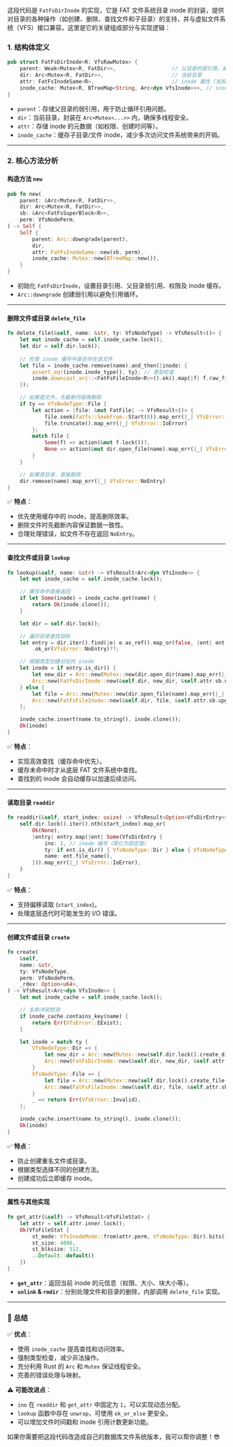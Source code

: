 这段代码是 `FatFsDirInode` 的实现，它是 FAT 文件系统目录 inode 的封装，提供对目录的各种操作（如创建、删除、查找文件和子目录）的支持，并与虚拟文件系统（VFS）接口兼容。这里是它的关键组成部分与实现逻辑：

### 1. **结构体定义**

```rust
pub struct FatFsDirInode<R: VfsRawMutex> {
    parent: Weak<Mutex<R, FatDir>>,                  // 父目录的弱引用，避免循环引用
    dir: Arc<Mutex<R, FatDir>>,                      // 当前目录
    attr: FatFsInodeSame<R>,                         // inode 属性 (如权限、时间戳等)
    inode_cache: Mutex<R, BTreeMap<String, Arc<dyn VfsInode>>>, // inode 缓存，加速文件/目录查找
}
```

- `parent`：存储父目录的弱引用，用于防止循环引用问题。  
- `dir`：当前目录，封装在 `Arc<Mutex<...>>` 内，确保多线程安全。  
- `attr`：存储 inode 的元数据（如权限、创建时间等）。  
- `inode_cache`：缓存子目录/文件 inode，减少多次访问文件系统带来的开销。  

---

### 2. **核心方法分析**

#### **构造方法 `new`**

```rust
pub fn new(
    parent: &Arc<Mutex<R, FatDir>>,
    dir: Arc<Mutex<R, FatDir>>,
    sb: &Arc<FatFsSuperBlock<R>>,
    perm: VfsNodePerm,
) -> Self {
    Self {
        parent: Arc::downgrade(parent),
        dir,
        attr: FatFsInodeSame::new(sb, perm),
        inode_cache: Mutex::new(BTreeMap::new()),
    }
}
```

- 初始化 `FatFsDirInode`，设置目录引用、父目录弱引用、权限及 inode 缓存。  
- `Arc::downgrade` 创建弱引用以避免引用循环。  

---

#### **删除文件或目录 `delete_file`**

```rust
fn delete_file(&self, name: &str, ty: VfsNodeType) -> VfsResult<()> {
    let mut inode_cache = self.inode_cache.lock();
    let dir = self.dir.lock();
    
    // 检查 inode 缓存中是否存在该文件
    let file = inode_cache.remove(name).and_then(|inode| {
        assert_eq!(inode.inode_type(), ty); // 类型检查
        inode.downcast_arc::<FatFsFileInode<R>>().ok().map(|f| f.raw_file())
    });

    // 如果是文件，先截断内容再删除
    if ty == VfsNodeType::File {
        let action = |file: &mut FatFile| -> VfsResult<()> {
            file.seek(fatfs::SeekFrom::Start(0)).map_err(|_| VfsError::IoError)?;
            file.truncate().map_err(|_| VfsError::IoError)
        };
        match file {
            Some(f) => action(&mut f.lock())?,
            None => action(&mut dir.open_file(name).map_err(|_| VfsError::NoEntry)?)?,
        }
    }

    // 如果是目录，直接删除
    dir.remove(name).map_err(|_| VfsError::NoEntry)
}
```

✅ **特点**：  
- 优先使用缓存中的 inode，提高删除效率。  
- 删除文件时先截断内容保证数据一致性。  
- 合理处理错误，如文件不存在返回 `NoEntry`。  

---

#### **查找文件或目录 `lookup`**

```rust
fn lookup(&self, name: &str) -> VfsResult<Arc<dyn VfsInode>> {
    let mut inode_cache = self.inode_cache.lock();

    // 缓存命中直接返回
    if let Some(inode) = inode_cache.get(name) {
        return Ok(inode.clone());
    }

    let dir = self.dir.lock();

    // 遍历目录查找目标
    let entry = dir.iter().find(|e| e.as_ref().map_or(false, |ent| ent.file_name() == name))
        .ok_or(VfsError::NoEntry)??;

    // 根据类型创建对应的 inode
    let inode = if entry.is_dir() {
        let new_dir = Arc::new(Mutex::new(dir.open_dir(name).map_err(|_| VfsError::IoError)?));
        Arc::new(FatFsDirInode::new(&self.dir, new_dir, &self.attr.sb.upgrade().unwrap(), VfsNodePerm::default_dir()))
    } else {
        let file = Arc::new(Mutex::new(dir.open_file(name).map_err(|_| VfsError::NoEntry)?));
        Arc::new(FatFsFileInode::new(&self.dir, file, &self.attr.sb.upgrade().unwrap(), name.to_string(), VfsNodePerm::default_file()))
    };

    inode_cache.insert(name.to_string(), inode.clone());
    Ok(inode)
}
```

✅ **特点**：  
- 实现高效查找（缓存命中优先）。  
- 缓存未命中时才从底层 FAT 文件系统中查找。  
- 查找到的 inode 会自动缓存以加速后续访问。  

---

#### **读取目录 `readdir`**

```rust
fn readdir(&self, start_index: usize) -> VfsResult<Option<VfsDirEntry>> {
    self.dir.lock().iter().nth(start_index).map_or(
        Ok(None),
        |entry| entry.map(|ent| Some(VfsDirEntry {
            ino: 1, // inode 编号（简化为固定值）
            ty: if ent.is_dir() { VfsNodeType::Dir } else { VfsNodeType::File },
            name: ent.file_name(),
        })).map_err(|_| VfsError::IoError),
    )
}
```

✅ **特点**：  
- 支持偏移读取 (`start_index`)。  
- 处理底层迭代时可能发生的 I/O 错误。  

---

#### **创建文件或目录 `create`**

```rust
fn create(
    &self,
    name: &str,
    ty: VfsNodeType,
    perm: VfsNodePerm,
    _rdev: Option<u64>,
) -> VfsResult<Arc<dyn VfsInode>> {
    let mut inode_cache = self.inode_cache.lock();

    // 名称冲突检测
    if inode_cache.contains_key(name) {
        return Err(VfsError::EExist);
    }

    let inode = match ty {
        VfsNodeType::Dir => {
            let new_dir = Arc::new(Mutex::new(self.dir.lock().create_dir(name)?));
            Arc::new(FatFsDirInode::new(&self.dir, new_dir, &self.attr.sb.upgrade().unwrap(), perm))
        }
        VfsNodeType::File => {
            let file = Arc::new(Mutex::new(self.dir.lock().create_file(name)?));
            Arc::new(FatFsFileInode::new(&self.dir, file, &self.attr.sb.upgrade().unwrap(), name.to_string(), perm))
        }
        _ => return Err(VfsError::Invalid),
    };

    inode_cache.insert(name.to_string(), inode.clone());
    Ok(inode)
}
```

✅ **特点**：  
- 防止创建重名文件或目录。  
- 根据类型选择不同的创建方法。  
- 创建成功后立即缓存 inode。  

---

#### **属性与其他实现**

```rust
fn get_attr(&self) -> VfsResult<VfsFileStat> {
    let attr = self.attr.inner.lock();
    Ok(VfsFileStat {
        st_mode: VfsInodeMode::from(attr.perm, VfsNodeType::Dir).bits(),
        st_size: 4096,
        st_blksize: 512,
        ..Default::default()
    })
}
```

- **`get_attr`**：返回当前 inode 的元信息（权限、大小、块大小等）。  
- **`unlink` & `rmdir`**：分别处理文件和目录的删除，内部调用 `delete_file` 实现。  

---

### 📝 **总结**

✅ **优点**：  
- 使用 `inode_cache` 提高查找和访问效率。  
- 强制类型检查，减少非法操作。  
- 充分利用 Rust 的 `Arc` 和 `Mutex` 保证线程安全。  
- 完善的错误处理与映射。  

⚠️ **可能改进点**：  
- `ino` 在 `readdir` 和 `get_attr` 中固定为 `1`，可以实现动态分配。  
- `lookup` 函数中存在 `unwrap`，可使用 `ok_or_else` 更安全。  
- 可以增加文件时间戳和 inode 引用计数更新功能。  

如果你需要把这段代码改造成自己的数据库文件系统版本，我可以帮你调整！😎